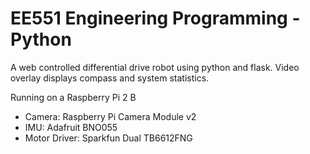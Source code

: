 # EE551 Engineering Programming - Python

A web controlled differential drive robot using python and flask. 
Video overlay displays compass and system statistics.

Running on a Raspberry Pi 2 B
* Camera: Raspberry Pi Camera Module v2
* IMU: Adafruit BNO055
* Motor Driver: Sparkfun Dual TB6612FNG
